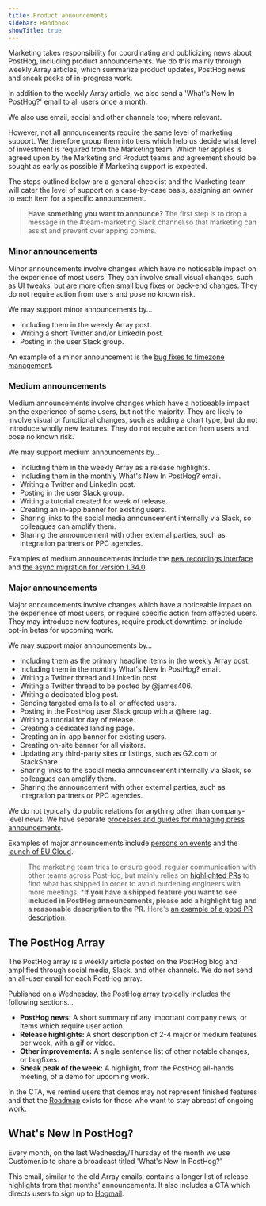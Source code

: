 ```yaml
---
title: Product announcements
sidebar: Handbook
showTitle: true
---
```


Marketing takes responsibility for coordinating and publicizing news about PostHog, including product announcements. We do this mainly through weekly Array articles, which summarize product updates, PostHog news and sneak peeks of in-progress work.

In addition to the weekly Array article, we also send a 'What's New In PostHog?' email to all users once a month. 

We also use email, social and other channels too, where relevant.

However, not all announcements require the same level of marketing support. We therefore group them into tiers which help us decide what level of investment is required from the Marketing team. Which tier applies is agreed upon by the Marketing and Product teams and agreement should be sought as early as possible if Marketing support is expected.

The steps outlined below are a general checklist and the Marketing team will cater the level of support on a case-by-case basis, assigning an owner to each item for a specific announcement. 

> **Have something you want to announce?** The first step is to drop a message in the #team-marketing Slack channel so that marketing can assist and prevent overlapping comms. 

### Minor announcements
Minor announcements involve changes which have no noticeable impact on the experience of most users. They can involve small visual changes, such as UI tweaks, but are more often small bug fixes or back-end changes. They do not require action from users and pose no known risk. 

We may support minor announcements by…

- Including them in the weekly Array post.
- Writing a short Twitter and/or LinkedIn post.
- Posting in the user Slack group.

An example of a minor announcement is the [bug fixes to timezone management](/blog/the-posthog-array-1-41-0#other-improvements--fixes).

### Medium announcements
Medium announcements involve changes which have a noticeable impact on the experience of some users, but not the majority. They are likely to involve visual or functional changes, such as adding a chart type, but do not introduce wholly new features. They do not require action from users and pose no known risk.

We may support medium announcements by…

- Including them in the weekly Array as a release highlights.
- Including them in the monthly What's New In PostHog? email. 
- Writing a Twitter and LinkedIn post.
- Posting in the user Slack group.
- Writing a tutorial created for week of release.
- Creating an in-app banner for existing users.
- Sharing links to the social media announcement internally via Slack, so colleagues can amplify them.
- Sharing the announcement with other external parties, such as integration partners or PPC agencies.

Examples of medium announcements include the [new recordings interface](/blog/the-posthog-array-1-41-0#improved-recordings-interface) and [the async migration for version 1.34.0](https://mailchi.mp/4d48b3d89202/upgrade-your-posthog-deployment-to-clickhouse-14203188).

### Major announcements
Major announcements involve changes which have a noticeable impact on the experience of most users, or require specific action from affected users. They may introduce new features, require product downtime, or include opt-in betas for upcoming work. 

We may support major announcements by…

- Including them as the primary headline items in the weekly Array post.
- Including them in the monthly What's New In PostHog? email. 
- Writing a Twitter thread and LinkedIn post.
- Writing a Twitter thread to be posted by @james406.
- Writing a dedicated blog post.
- Sending targeted emails to all or affected users.
- Posting in the PostHog user Slack group with a @here tag.
- Writing a tutorial for day of release.
- Creating a dedicated landing page.
- Creating an in-app banner for existing users.
- Creating on-site banner for all visitors.
- Updating any third-party sites or listings, such as G2.com or StackShare.
- Sharing links to the social media announcement internally via Slack, so colleagues can amplify them.
- Sharing the announcement with other external parties, such as integration partners or PPC agencies.

We do not typically do public relations for anything other than company-level news. We have separate [processes and guides for managing press announcements](/handbook/growth/marketing/press). 

Examples of major announcements include [persons on events](/blog/persons-on-events) and the [launch of EU Cloud](/eu).

> The marketing team tries to ensure good, regular communication with other teams across PostHog, but mainly relies on [highlighted PRs](https://github.com/PostHog/posthog/pulls?q=is%3Apr+label%3A%22highlight+%3Astar%3A%22+is%3Aclosed) to find what has shipped in order to avoid burdening engineers with more meetings. ***If you have a shipped feature you want to see included in PostHog announcements, please add a highlight tag and a reasonable description to the PR.** Here's [an example of a good PR description](https://github.com/PostHog/posthog/pull/13414). 

## The PostHog Array
The PostHog array is a weekly article posted on the PostHog blog and amplified through social media, Slack, and other channels. We do not send an all-user email for each PostHog array.

Published on a Wednesday, the PostHog array typically includes the following sections…

- **PostHog news:** A short summary of any important company news, or items which require user action. 
- **Release highlights:** A short description of 2-4 major or medium features per week, with a gif or video.
- **Other improvements:** A single sentence list of other notable changes, or bugfixes. 
- **Sneak peak of the week:** A highlight, from the PostHog all-hands meeting, of a demo for upcoming work. 

In the CTA, we remind users that demos may not represent finished features and that the [Roadmap](/roadmap) exists for those who want to stay abreast of ongoing work. 

## What's New In PostHog?
Every month, on the last Wednesday/Thursday of the month we use Customer.io to share a broadcast titled 'What's New In PostHog?'

This email, similar to the old Array emails, contains a longer list of release highlights from that months' announcements. It also includes a CTA which directs users to sign up to [Hogmail](/handbook/growth/marketing/newsletter#hogmail-format).
